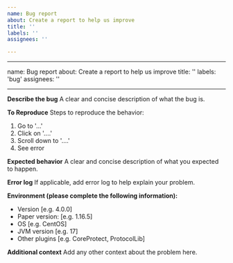 ```yaml
---
name: Bug report
about: Create a report to help us improve
title: ''
labels: ''
assignees: ''

---
```


---
name: Bug report
about: Create a report to help us improve
title: ''
labels: 'bug'
assignees: ''

---

**Describe the bug**
A clear and concise description of what the bug is.

**To Reproduce**
Steps to reproduce the behavior:
1. Go to '...'
2. Click on '....'
3. Scroll down to '....'
4. See error

**Expected behavior**
A clear and concise description of what you expected to happen.

**Error log**
If applicable, add error log to help explain your problem.

**Environment (please complete the following information):**
 - Version [e.g. 4.0.0]
 - Paper version: [e.g. 1.16.5]
 - OS [e.g. CentOS]
 - JVM version [e.g. 17]
 - Other plugins [e.g. CoreProtect, ProtocolLib]

**Additional context**
Add any other context about the problem here.
